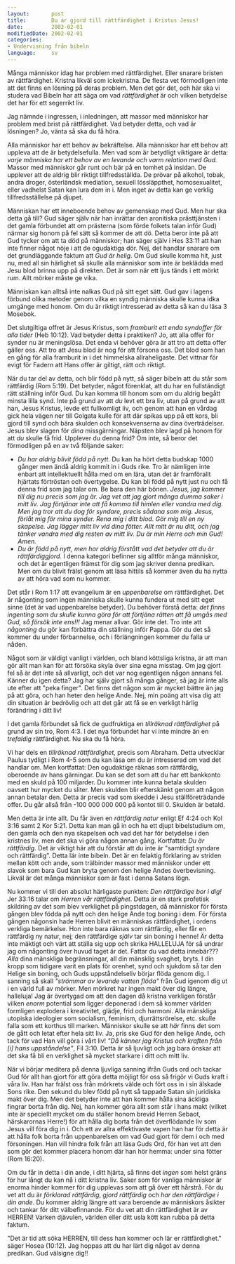 ```yaml
---
layout:       post
title:        Du är gjord till rättfärdighet i Kristus Jesus!
date:         2002-02-01
modifiedDate: 2002-02-01
categories:
- Undervisning från bibeln
language:     sv
---
```

Många människor idag har problem med
rättfärdighet. Eller snarare bristen av rättfärdighet. Kristna likväl
som ickekristna. De flesta vet förmodligen inte att det finns en
lösning på deras problem. Men det gör det, och här ska vi studera vad
Bibeln har att säga om vad <em>rättfärdighet</em> är och vilken
betydelse det har för ett segerrikt liv.

Jag nämnde i ingressen, i
inledningen, att massor med människor har problem med brist på
rättfärdighet. Vad betyder detta, och vad är lösningen? Jo, vänta så
ska du få höra.

Alla människor har ett behov av
bekräftelse. Alla människor har ett behov att uppleva att de är
betydelsefulla. Men vad som är betydligt viktigare är detta: <em>varje
människa har ett behov av en levande och varm relation med Gud.</em>
Massor med människor går runt och bär på en tomhet på insidan. De
upplever att de aldrig blir riktigt tillfredsställda. De prövar på
alkohol, tobak, andra droger, österländsk mediation, sexuell
lössläppthet, homosexualitet, eller vadhelst Satan kan lura dem in
i. Men inget av detta kan ge verklig tillfredsställelse på
djupet.

Människan har ett inneboende behov av gemenskap med
Gud. Men hur ska detta gå till? Gud säger själv när han inrättar den
aronitiska prästtjänsten i det gamla förbundet att om prästerna (som
förde folkets talan inför Gud) närmar sig honom på fel sätt så kommer
de att dö. Detta beror inte på att Gud tycker om att ta död på
människor; han säger själv i Hes 33:11 att han inte finner något nöje
i att de ogudaktiga dör. Nej, det handlar snarare om det grundläggande
faktum att <em>Gud är helig</em>. Om Gud skulle komma hit, just nu,
med all sin härlighet så skulle alla människor som inte är beklädda
med Jesu blod brinna upp på direkten. Det är som när ett ljus tänds i
ett mörkt rum. Allt mörker måste ge vika.

Människan kan alltså
inte nalkas Gud på sitt eget sätt. Gud gav i lagens förbund olika
metoder genom vilka en syndig människa skulle kunna idka umgänge med
honom. Om du är riktigt intresserad av detta så kan du läsa 3
Mosebok.

Det slutgiltiga offret är Jesus Kristus, som
<em>framburit ett enda syndoffer för alla tider</em> (Heb 10:12). Vad
betyder detta i praktiken? Jo, att alla offer för synder nu är
meningslösa. Det enda vi behöver göra är att tro att detta offer
gäller oss. Att tro att Jesu blod är nog för att försona oss. Det blod
som han en gång för alla framburit in i det himmelska
allraheligaste. Det vittnar för evigt för Fadern att Hans offer är
giltigt, rätt och riktigt.

När du tar del av detta, och blir
född på nytt, så säger bibeln att du står som rättfärdig (Rom
5:19). Det betyder, något förenklat, att du har en fullständigt rätt
ställning inför Gud. Du kan komma till honom som om du aldrig begått
minsta lilla synd. Inte på grund av att <em>du</em> levt ett bra liv,
utan på grund av att han, Jesus Kristus, levde ett fullkomligt liv,
och genom att han en vårdag gick hela vägen ner till Golgata kulle för
att där spikas upp på ett kors, bli gjord till synd och bära skulden
och konsekvenserna av dina överträdelser. Jesus blev slagen för
<em>dina</em> missgärningar. Näpsten blev lagd på honom för att
<em>du</em> skulle få frid. Upplever du denna frid? Om inte, så beror
det förmodligen på en av två följande saker:

<ul><li><em>Du har
aldrig blivit född på nytt.</em> Du kan ha hört detta budskap 1000
gånger men ändå aldrig kommit in i Guds rike. Tro är nämligen inte
enbart att intellektuellt hålla med om en lära, utan det är
framförallt hjärtats förtröstan och övertygelse. Du kan bli född på
nytt just nu och få denna frid som jag talar om. Be bara den här
bönen. <em>Jesus, jag kommer till dig nu precis som jag är. Jag vet att
jag gjort många dumma saker i mitt liv. Jag förtjänar inte att få
komma till himlen eller vandra med dig. Men jag tror att du dog för
syndare, precis sådana som mig. Jesus, förlåt mig för mina
synder. Rena mig i ditt blod. Gör mig till en ny skapelse. Jag lägger
mitt liv vid dina fötter. Allt mitt är nu ditt, och jag tänker vandra
med dig resten av mitt liv. Du är min Herre och min Gud!
Amen.</em></li>
<li><em>Du är född på nytt, men har aldrig förstått
vad det betyder att du är rättfärdiggjord.</em> I denna kategori
befinner sig alltför många människor, och det är egentligen främst för
dig som jag skriver denna predikan. Men om du blivit frälst genom att
läsa hittils så kommer även du ha nytta av att höra vad som nu
kommer.</li></ul>

Det står i Rom 1:17 att evangelium är en
<em>uppenbarelse</em> om rättfärdighet. Det är någonting som ingen
människa skulle kunna fundera ut med sitt eget sinne (det är vad
uppenbarelse betyder). Du behöver förstå detta: <em>det finns
ingenting som du skulle kunna göra för att förtjäna rätten att få
umgås med Gud, så försök inte ens!!!</em> Jag menar allvar. Gör inte
det. Tro inte att <em>någonting</em> du gör kan förbättra din
ställning inför Pappa. Gör du det så kommer du under förbannelse, och
i förlängningen kommer du falla ur nåden.

Något som är väldigt
vanligt i världen, och bland köttsliga kristna, är att man gör allt
man kan för att försöka skyla över sina egna misstag. Om jag gjort fel
så är det inte så allvarligt, och det var nog egentligen någon annans
fel. Känner du igen detta? Jag har själv gjort så många gånger, så jag
är inte alls ute efter att "peka finger". Det finns det någon som är
mycket bättre än jag på att göra, och han heter den helige Ande. Nej,
min poäng att visa dig att din situation är bedrövlig och att det går
att få se en verkligt härlig förändring i ditt liv!

I det gamla
förbundet så fick de gudfruktiga en <em>tillräknad rättfärdighet</em>
på grund av sin tro, Rom 4:3. I det nya förbundet har vi inte mindre
än en <em>trefaldig</em> rättfärdighet. Nu ska du få höra.

Vi
har dels en <em>tillräknad rättfärdighet</em>, precis som
Abraham. Detta utvecklar Paulus tydligt i Rom 4-5 som du kan läsa om
du är intresserad om vad det handlar om. Men kortfattat: Den
ogudaktige räknas som rättfärdig, oberoende av hans gärningar. Du kan
se det som att du har ett bankkonto med en skuld på 100 miljarder. Du
kommer inte kunna betala skulden oavsett hur mycket du sliter. Men
skulden blir efterskänkt genom att någon annan betalar den. Detta är
precis vad som skedde i Jesu ställföreträdande offer. Du går allså
från -100 000 000 000 på kontot till 0. Skulden är betald.

Men detta är inte allt. Du får
även en <em>rättfärdig natur</em> enligt Ef 4:24 och Kol 3:16 samt 2
Kor 5:21. Detta kan man gå in och ha ett djupt bibelstudium om, den
gamla och den nya skapelsen och vad det har för betydelse i den
kristnes liv, men det ska vi göra någon annan gång. Kortfattat: <em>Du
är rättfärdig.</em> Det är viktigt här att du förstår att du inte är
"samtidigt syndare och rättfärdig". Detta lär inte bibeln. Det är en
felaktig förklaring av striden mellan kött och ande, som trälbinder
massor med människor under ett slavok som bara Gud kan bryta genom den
helige Andes överbevisning. Likväl är det många människor som är fast
i denna Satans lögn.

Nu kommer vi till den absolut härligaste
punkten: <em>Den rättfärdige bor i dig!</em> Jer 33:16 talar om
<em>Herren vår rättfärdighet</em>. Detta är en stark profetisk
skildring av det som blev verklighet på pingstdagen, då människor för
första gången blev födda på nytt och den helige Ande tog boning i
dem. För första gången någonsin hade Herren blivit en människas
rättfärdighet, i ordens verkliga bemärkelse. Hon inte bara räknas som
rättfärdig, eller får en rättfärdig ny natur, nej; den rättfärdige
<em>själv</em> tar sin boning i henne! Är detta inte mäktigt och värt
att ställa sig upp och skrika HALLELUJA för så undrar jag om någonting
över huvud taget är det. Fattar du vad detta innebär??? <em>Alla</em>
dina mänskliga begränsningar, all din mänsklig svaghet, bryts. I din
kropp som tidigare varit en plats för orenhet, synd och sjukdom så tar
den Helige sin boning, och Guds uppståndelseliv börjar flöda genom
dig. I sanning så skall <em>"strömmar av levande vatten flöda"</em>
från Gud igenom dig ut i en värld full av mörker. Men mörkret har
ingen makt över dig längre, halleluja! Jag är övertygad om att den
dagen då kristna verkligen förstår vilken <em>enorm</em> potential som
ligger deponerad i dem så kommer världen formligen explodera i
kreativitet, glädje, frid och harmoni. Alla mänskliga utopiska
ideologier som socialism, feminism, djurrättsrörelse, etc. skulle
falla som ett korthus till marken. Människor skulle se att
<em>här</em> finns det som de gått och letat efter hela sitt liv. Ja,
pris ske Gud för den helige Ande, och tack för vad Han vill göra i
vårt liv! <em>"Då känner jag Kristus och kraften från [i] hans
uppståndelse"</em>, Fil 3:10. Detta är så ljuvligt och jag bara
önskar att det ska få bli en verklighet så mycket starkare i ditt och
mitt liv.

När vi börjar meditera på denna ljuvliga sanning
ifrån Guds ord och tackar Gud för allt han gjort för att göra detta
möjligt för oss så frigör vi Guds kraft i våra liv. Han har frälst oss
från mörkrets välde och fört oss in i sin älskade Sons rike. Den
sekund du blev född på nytt så tappade Satan sin juridiska makt över
dig. Men det betyder inte att han kommer hålla sina äckliga fingrar
borta från dig. Nej, han kommer göra allt som står i hans makt (vilket
inte är speciellt mycket om du ställer honom brevid Herren Sebaot,
härskarornas Herre!) för att hålla dig borta från det överflödande liv
som Jesus vill föra dig in i. Och ett av allra effektivaste vapen han
har för detta är att hålla folk borta från uppenbarelsen om vad Gud
gjort för dem i och med försoningen. Han vill hindra folk från att
läsa Guds Ord, för han vet att den som gör det kommer placera honom
där han hör hemma: under sina fötter (Rom 16:20).

Om du får in
detta i din ande, i ditt hjärta, så finns det <em>ingen</em> som helst
gräns för hur långt du kan nå i ditt kristna liv. Saker som för
vanliga människor är enorma hinder kommer för dig upplevas som att gå
över ett hårstrå. För du vet att du är <em>förklarad rättfärdig</em>,
<em>gjord rättfärdig</em> och <em>har den rättfärdige i din
ande</em>. Du kommer aldrig längre att vara beroende av människors
åsikter och tankar för ditt välbefinnande. För du vet att din
rättfärdighet är av HERREN! Varken djävulen, världen eller ditt usla
kött kan rubba på detta faktum.

"Det är tid att söka HERREN,
till dess han kommer och lär er rättfärdighet." säger Hosea
(10:12). Jag hoppas att du har lärt dig något av denna predikan. Gud
välsigne dig!!
